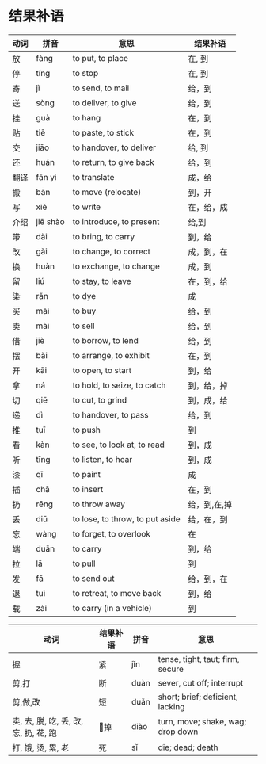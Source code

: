 # 结果补语

| 动词 | 拼音 | 意思 | 结果补语 |
|------|------|------|----------|
| 放   |fàng    |to put, to place |在, 到   |
| 停   |tíng     |to stop |在, 到   |
| 寄   |jì      |to send, to mail      |给，到          |
| 送   |sòng      |to deliver, to give      |给，到          |
| 挂   |guà      |to hang      |在，到          |
| 贴   |tiē      |to paste, to stick      |在，到          |
| 交   |jiāo      |to handover, to deliver      |给, 到          |
| 还   |huán      |to return, to give back      |给，到          |
| 翻译 |fān yì      |to translate      |成，给          |
| 搬   |bān      |to move (relocate)      |到，开          |
| 写   |xiě      |to write      |在，给，成          |
| 介绍 |jiē shào      |to introduce, to present      |给,到          |
| 带   |dài      |to bring, to carry      |到，给          |
| 改   |gǎi      |to change, to correct      |成，到，在          |
| 换   |huàn      |to exchange, to change      |成，到          |
| 留   |liú      |to stay, to leave      |在，到，给          |
| 染   |rǎn      |to dye      |成          |
| 买   |mǎi      |to buy      |给，到          |
| 卖   |mài      |to sell      |给，到          |
| 借   |jiè      |to borrow, to lend      |给，到          |
| 摆   |bǎi     |to arrange, to exhibit      |在，到          |
| 开   |kāi      |to open, to start      |到，给          |
| 拿   |ná      |to hold, to seize, to catch      |到，给，掉          |
| 切   |qiē      |to cut, to grind      |到，成，给          |
| 递   |dì      |to handover, to pass      |给，到          |
| 推   |tuī      |to push      |到          |
| 看   |kàn      |to see, to look at, to read      |到，成          |
| 听   |tīng      |to listen, to hear      |到，成          |
| 漆   |qī      |to paint      |成          |
| 插   |chā      |to insert      |在，到          |
| 扔   |rēng      |to throw away      |给，到,在,掉          |
| 丢   |diū      |to lose, to throw, to put aside      |给，在，到          |
| 忘   |wàng      |to forget, to overlook      |在          |
| 端   |duān      |to carry      |到，给          |
| 拉   |lā      |to pull      |到          |
| 发   |fā      |to send out      |给，到，在          |
| 退   |tuì      |to retreat, to move back      |到，给          |
| 载   |zài      |to carry (in a vehicle)      |到          |


| 动词 | 结果补语 | 拼音 | 意思 | 
|------|------|------|----------|
| 握   | 紧 |jǐn       |tense, tight, taut; firm, secure        |
| 剪,打 | 断 |duàn |sever, cut off; interrupt     |
| 剪,做,改 | 短 | duǎn | short; brief; deficient, lacking |
| 卖, 去, 脱, 吃, 丢, 改, 忘, 扔, 花, 跑 | 掉 | diào | turn, move; shake, wag; drop down|
| 打, 饿, 烫, 累, 老 | 死 | sǐ | die; dead; death |
 
